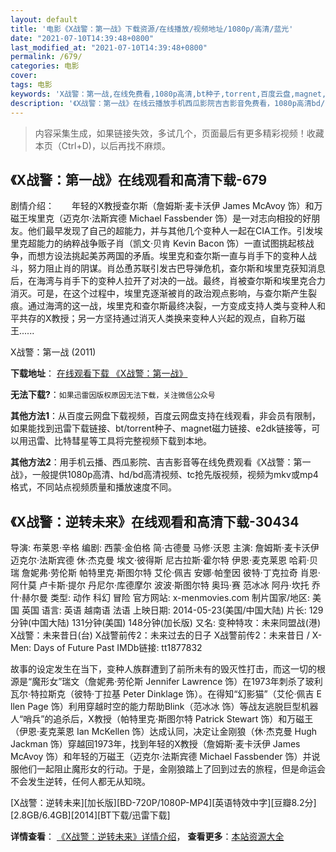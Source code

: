```yaml
---
layout: default
title: '电影《X战警：第一战》下载资源/在线播放/视频地址/1080p/高清/蓝光'
date: "2021-07-10T14:39:48+0800"
last_modified_at: "2021-07-10T14:39:48+0800"
permalink: /679/
categories: 电影
cover:
tags: 电影
keywords: 'X战警：第一战,在线免费看,1080p高清,bt种子,torrent,百度云盘,magnet,磁力链,迅雷下载资源'
description: '《X战警：第一战》在线云播放手机西瓜影院吉吉影音免费看，1080p高清bd/hd未删减完整版和tc抢先枪版，mkv/mp4格式，附带bt/torrent种子、magnet/磁力链、百度云盘、网盘资源迅雷下载链接'
---
```


>内容采集生成，如果链接失效，多试几个，页面最后有更多精彩视频！收藏本页（Ctrl+D)，以后再找不麻烦。


## 《X战警：第一战》在线观看和高清下载-679

剧情介绍：　　年轻的X教授查尔斯（詹姆斯·麦卡沃伊 James McAvoy 饰）和万磁王埃里克（迈克尔·法斯宾德 Michael Fassbender 饰）是一对志向相投的好朋友。他们最早发现了自己的超能力，并与其他几个变种人一起在CIA工作。引发埃里克超能力的纳粹战争贩子肖（凯文·贝肯 Kevin Bacon 饰）一直试图挑起核战争，而想方设法挑起美苏两国的矛盾。埃里克和查尔斯一直与肖手下的变种人战斗，努力阻止肖的阴谋。肖怂恿苏联引发古巴导弹危机，查尔斯和埃里克获知消息后，在海湾与肖手下的变种人拉开了对决的一战。最终，肖被查尔斯和埃里克合力消灭。可是，在这个过程中，埃里克逐渐被肖的政治观点影响，与查尔斯产生裂痕。通过海湾的这一战，埃里克和查尔斯最终决裂，一方变成支持人类与变种人和平共存的X教授；另一方坚持通过消灭人类换来变种人兴起的观点，自称万磁王......


X战警：第一战 (2011)

**下载地址**： [在线观看下载 《X战警：第一战》](https://www.btbtdy.me/btdy/dy835.html) 


**无法下载?**：`如果迅雷因版权原因无法下载，关注微信公众号 `

**其他方法1**：从百度云网盘下载视频，百度云网盘支持在线观看，非会员有限制，如果能找到迅雷下载链接、bt/torrent种子、magnet磁力链接、e2dk链接等，可以用迅雷、比特彗星等工具将完整视频下载到本地。

**其他方法2**：用手机云播、西瓜影院、吉吉影音等在线免费观看《X战警：第一战》，一般提供1080p高清、hd/bd高清视频、tc抢先版视频，视频为mkv或mp4格式，不同站点视频质量和播放速度不同。


## 《X战警：逆转未来》在线观看和高清下载-30434

导演: 布莱恩·辛格 编剧: 西蒙·金伯格 简·古德曼 马修·沃恩 主演: 詹姆斯·麦卡沃伊 迈克尔·法斯宾德 休·杰克曼 埃文·彼得斯 尼古拉斯·霍尔特 伊恩·麦克莱恩 哈莉·贝瑞 詹妮弗·劳伦斯 帕特里克·斯图尔特 艾伦·佩吉 安娜·帕奎因 彼特·丁克拉奇 肖恩·阿什莫 卢卡斯·提尔 丹尼尔·库德摩尔 波波·斯图尔特 奥玛·赛 范冰冰 阿丹·坎托 乔什·赫尔曼 类型: 动作 科幻 冒险 官方网站: x-menmovies.com 制片国家/地区: 美国 英国 语言: 英语 越南语 法语 上映日期: 2014-05-23(美国/中国大陆) 片长: 129分钟(中国大陆) 131分钟(美国) 148分钟(加长版) 又名: 变种特攻：未来同盟战(港) X战警：未来昔日(台) X战警前传2：未来过去的日子 X战警前传2：未来昔日 / X-Men: Days of Future Past IMDb链接: tt1877832

故事的设定发生在当下，变种人族群遭到了前所未有的毁灭性打击，而这一切的根源是“魔形女”瑞文（詹妮弗·劳伦斯 Jennifer Lawrence 饰）在1973年刺杀了玻利瓦尔·特拉斯克（彼特·丁拉基 Peter Dinklage 饰）。在得知“幻影猫”（艾伦·佩吉 E llen Page 饰）利用穿越时空的能力帮助Blink（范冰冰 饰）等战友逃脱巨型机器人“哨兵”的追杀后，X教授（帕特里克·斯图尔特 Patrick Stewart 饰）和万磁王（伊恩·麦克莱恩 Ian McKellen 饰）达成认同，决定让金刚狼（休·杰克曼 Hugh Jackman 饰）穿越回1973年，找到年轻的X教授（詹姆斯·麦卡沃伊 James McAvoy 饰）和年轻的万磁王（迈克尔·法斯宾德 Michael Fassbender 饰）并说服他们一起阻止魔形女的行动。于是，金刚狼踏上了回到过去的旅程，但是命运会不会发生逆转，任何人都无从知晓。


[X战警：逆转未来][加长版][BD-720P/1080P-MP4][英语特效中字][豆瓣8.2分][2.8GB/6.4GB][2014][BT下载/迅雷下载]

**详情查看**： [《X战警：逆转未来》详情介绍](/movie/30434/)， **查看更多**：[本站资源大全](/movie/t/all/)

